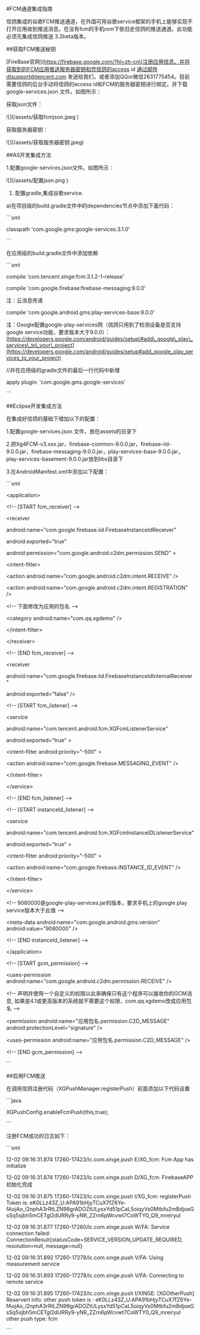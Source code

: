 \#FCM通道集成指南

信鸽集成的谷歌FCM推送通道，在外国可用谷歌service框架的手机上能够实现不打开应用收到推送消息。在没有fcm的手机rom下依旧走信鸽的推送通道。此功能必须先集成信鸽推送 3.2beta版本。

\#\#获取FCM推送秘钥

\[FireBase官网\]\([https://firebase.google.com/?hl=zh-cn\)注册应用信息。并将获取到的FCM应用推送服务器密钥和您信鸽的access](https://firebase.google.com/?hl=zh-cn%29注册应用信息。并将获取到的FCM应用推送服务器密钥和您信鸽的access) id 通过邮件dtsupport@tencent.com 发送给我们，或者添加QQor微信2631775454。目前需要信鸽的后台手动将信鸽的access id和FCM的服务器密钥进行绑定。并下载google-services.json 文件。如图所示：

获取json文件：

!\[\]\(/assets/获取fcmjson.jpeg \)

获取服务器密钥：

!\[\]\(/assets/获取服务器密钥.jpeg\)

\#\#AS开发集成方法

1.配置google-services.json文件。如图所示：

!\[\]\(/assets/配置json.png \)

1. 配置gradle,集成谷歌service.

a\)在项目级的build.gradle文件中的dependencies节点中添加下面代码：

\`\`\`xml

classpath 'com.google.gms:google-services:3.1.0'

\`\`\`

在应用级的build.gradle文件中添加依赖

\`\`\`xml

compile 'com.tencent.xinge:fcm:3.1.2-1-release'

compile 'com.google.firebase:firebase-messaging:9.0.0'

注：云消息传递

compile 'com.google.android.gms:play-services-base:9.0.0'

注：Google配置google-play-services网（信鸽只用到了检测设备是否支持google service功能，要求版本大于9.0.0）：[https://developers.google.com/android/guides/setup\#add\_google\_play\_services\_to\_your\_project](https://developers.google.com/android/guides/setup#add_google_play_services_to_your_project)

//并在应用级的gradle文件的最后一行代码中新增

apply plugin: 'com.google.gms.google-services'

\`\`\`

\#\#Eclipse开发集成方法

在集成好信鸽的基础下增加以下的配置：

1.配置google-services.json 文件，放在assets的目录下

2.把Xg4FCM-v3.xxx.jar，firebase-common-9.0.0.jar，firebase-iid-9.0.0.jar，firebase-messaging-9.0.0.jar，play-services-base-9.0.0.jar，play-services-basement-9.0.0.jar放到libs目录下

3.在AndroidManifest.xml中添加以下配置：

\`\`\`xml

&lt;application&gt;

&lt;!-- \[START fcm\_receiver\] --&gt;

&lt;receiver

android:name="com.google.firebase.iid.FirebaseInstanceIdReceiver"

android:exported="true"

android:permission="com.google.android.c2dm.permission.SEND" &gt;

&lt;intent-filter&gt;

&lt;action android:name="com.google.android.c2dm.intent.RECEIVE" /&gt;

&lt;action android:name="com.google.android.c2dm.intent.REGISTRATION" /&gt;

&lt;!-- 下面修改为应用的包名 --&gt;

&lt;category android:name="com.qq.xgdemo" /&gt;

&lt;/intent-filter&gt;

&lt;/receiver&gt;

&lt;!-- \[END fcm\_receiver\] --&gt;

&lt;receiver

android:name="com.google.firebase.iid.FirebaseInstanceIdInternalReceiver"

android:exported="false" /&gt;

&lt;!-- \[START fcm\_listener\] --&gt;

&lt;service

android:name="com.tencent.android.fcm.XGFcmListenerService"

android:exported="true" &gt;

&lt;intent-filter android:priority="-500" &gt;

&lt;action android:name="com.google.firebase.MESSAGING\_EVENT" /&gt;

&lt;/intent-filter&gt;

&lt;/service&gt;

&lt;!-- \[END fcm\_listener\] --&gt;

&lt;!-- \[START instanceId\_listener\] --&gt;

&lt;service

android:name="com.tencent.android.fcm.XGFcmInstanceIDListenerService"

android:exported="true" &gt;

&lt;intent-filter android:priority="-500" &gt;

&lt;action android:name="com.google.firebase.INSTANCE\_ID\_EVENT" /&gt;

&lt;/intent-filter&gt;

&lt;/service&gt;

&lt;!-- 9080000是google-play-services.jar的版本，要求手机上的google play service版本大于此值 --&gt;

&lt;meta-data android:name="com.google.android.gms.version" android:value="9080000" /&gt;

&lt;!-- \[END instanceId\_listener\] --&gt;

&lt;/application&gt;

&lt;!-- \[START gcm\_permission\] --&gt;

&lt;uses-permission android:name="com.google.android.c2dm.permission.RECEIVE" /&gt;

&lt;!-- 声明并使用一个自定义的权限以此来确保只有这个程序可以接收你的GCM消息, 如果是4.1或更高版本的系统就不需要这个权限，com.qq.xgdemo改成应用包名 --&gt;

&lt;permission android:name="应用包名.permission.C2D\_MESSAGE" android:protectionLevel="signature" /&gt;

&lt;uses-permission android:name="应用包名.permission.C2D\_MESSAGE" /&gt;

&lt;!-- \[END gcm\_permission\] --&gt;

\`\`\`

\#\#启用FCM推送

在调用信鸽注册代码（XGPushManager.registerPush）前面添加以下代码设置

\`\`\`java

XGPushConfig.enableFcmPush\(this,true\);

\`\`\`

注册FCM成功的日志如下：

\`\`\`xml

12-02 09:16:31.874 17260-17423/lc.com.xinge.push E/XG\_fcm: Fcm App has initialize

12-02 09:16:31.874 17260-17423/lc.com.xinge.push D/XG\_fcm: FirebaseAPP初始化完成

12-02 09:16:31.875 17260-17423/lc.com.xinge.push I/XG\_fcm: registerPush Token is: eK0LLz43Z\_U:APA91bHjyTCuX7fZ6Ye-fAojAo\_l2nphA3rRtLZN98grADOZtULysxYd51pCaL5oiqyVs0Mtbfu2mBdjoeGsSq5sjbh5mCETgl2dURRy9-yNR\_ZZrn6pWcvwt7CoWTY0\_Q9\_mreiryuI

12-02 09:16:31.877 17260-17260/lc.com.xinge.push W/FA: Service connection failed: ConnectionResult{statusCode=SERVICE\_VERSION\_UPDATE\_REQUIRED, resolution=null, message=null}

12-02 09:16:31.892 17260-17278/lc.com.xinge.push V/FA: Using measurement service

12-02 09:16:31.893 17260-17278/lc.com.xinge.push V/FA: Connecting to remote service

12-02 09:16:31.895 17260-17423/lc.com.xinge.push I/XINGE: \[XGOtherPush\] Reservert info: other push token is : eK0LLz43Z\_U:APA91bHjyTCuX7fZ6Ye-fAojAo\_l2nphA3rRtLZN98grADOZtULysxYd51pCaL5oiqyVs0Mtbfu2mBdjoeGsSq5sjbh5mCETgl2dURRy9-yNR\_ZZrn6pWcvwt7CoWTY0\_Q9\_mreiryuI other push type: fcm

\`\`\`

